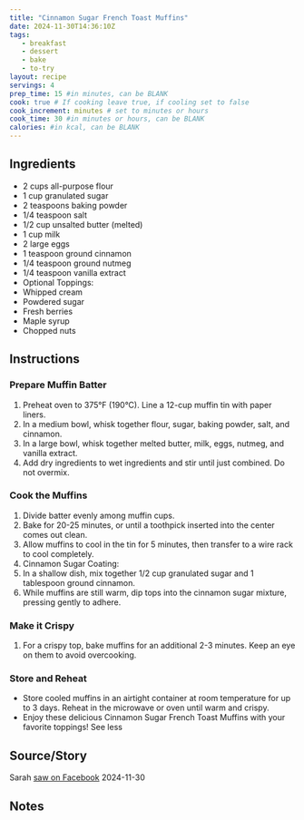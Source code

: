 ```yaml
---
title: "Cinnamon Sugar French Toast Muffins"
date: 2024-11-30T14:36:10Z
tags: 
   - breakfast
   - dessert
   - bake
   - to-try
layout: recipe
servings: 4
prep_time: 15 #in minutes, can be BLANK
cook: true # If cooking leave true, if cooling set to false
cook_increment: minutes # set to minutes or hours
cook_time: 30 #in minutes or hours, can be BLANK
calories: #in kcal, can be BLANK
---
```


## Ingredients

- 2 cups all-purpose flour
- 1 cup granulated sugar
- 2 teaspoons baking powder
- 1/4 teaspoon salt
- 1/2 cup unsalted butter (melted)
- 1 cup milk
- 2 large eggs
- 1 teaspoon ground cinnamon
- 1/4 teaspoon ground nutmeg
- 1/4 teaspoon vanilla extract
- Optional Toppings:
- Whipped cream
- Powdered sugar
- Fresh berries
- Maple syrup
- Chopped nuts

## Instructions

### Prepare Muffin Batter

1. Preheat oven to 375°F (190°C). Line a 12-cup muffin tin with paper liners.
2. In a medium bowl, whisk together flour, sugar, baking powder, salt, and cinnamon.
3. In a large bowl, whisk together melted butter, milk, eggs, nutmeg, and vanilla extract.
4. Add dry ingredients to wet ingredients and stir until just combined. Do not overmix.

### Cook the Muffins

1. Divide batter evenly among muffin cups.
2. Bake for 20-25 minutes, or until a toothpick inserted into the center comes out clean.
3. Allow muffins to cool in the tin for 5 minutes, then transfer to a wire rack to cool completely.
4. Cinnamon Sugar Coating:
5. In a shallow dish, mix together 1/2 cup granulated sugar and 1 tablespoon ground cinnamon.
6. While muffins are still warm, dip tops into the cinnamon sugar mixture, pressing gently to adhere.

### Make it Crispy

1. For a crispy top, bake muffins for an additional 2-3 minutes. Keep an eye on them to avoid overcooking.

### Store and Reheat

- Store cooled muffins in an airtight container at room temperature for up to 3 days. Reheat in the microwave or oven until warm and crispy.
- Enjoy these delicious Cinnamon Sugar French Toast Muffins with your favorite toppings! See less

## Source/Story

Sarah [saw on Facebook](https://www.facebook.com/photo.php?fbid=516085938077567&set=a.391850150501147&type=3&mibextid=WC7FNe&rdid=FuZBC0eOTAaaGUJp&share_url=https%3A%2F%2Fwww.facebook.com%2Fshare%2F19EdWsmr62%2F%3Fmibextid%3DWC7FNe) 2024-11-30

## Notes

